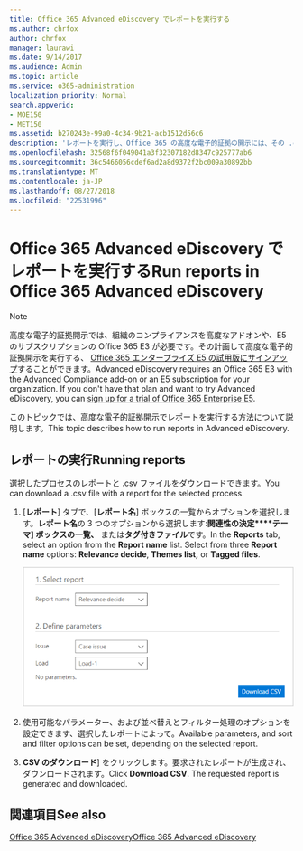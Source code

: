 ```yaml
---
title: Office 365 Advanced eDiscovery でレポートを実行する
ms.author: chrfox
author: chrfox
manager: laurawi
ms.date: 9/14/2017
ms.audience: Admin
ms.topic: article
ms.service: o365-administration
localization_priority: Normal
search.appverid:
- MOE150
- MET150
ms.assetid: b270243e-99a0-4c34-9b21-acb1512d56c6
description: 'レポートを実行し、Office 365 の高度な電子的証拠の開示には、その .csv ファイルをダウンロードする方法について説明します。  '
ms.openlocfilehash: 32568f6f049041a3f32307182d8347c925777ab6
ms.sourcegitcommit: 36c5466056cdef6ad2a8d9372f2bc009a30892bb
ms.translationtype: MT
ms.contentlocale: ja-JP
ms.lasthandoff: 08/27/2018
ms.locfileid: "22531996"
---
```

# <a name="run-reports-in-office-365-advanced-ediscovery"></a><span data-ttu-id="ce655-103">Office 365 Advanced eDiscovery でレポートを実行する</span><span class="sxs-lookup"><span data-stu-id="ce655-103">Run reports in Office 365 Advanced eDiscovery</span></span>

> [!NOTE]
> <span data-ttu-id="ce655-p101">高度な電子的証拠開示では、組織のコンプライアンスを高度なアドオンや、E5 のサブスクリプションの Office 365 E3 が必要です。その計画して高度な電子的証拠開示を実行する、 [Office 365 エンタープライズ E5 の試用版にサインアップ](https://go.microsoft.com/fwlink/p/?LinkID=698279)することができます。</span><span class="sxs-lookup"><span data-stu-id="ce655-p101">Advanced eDiscovery requires an Office 365 E3 with the Advanced Compliance add-on or an E5 subscription for your organization. If you don't have that plan and want to try Advanced eDiscovery, you can [sign up for a trial of Office 365 Enterprise E5](https://go.microsoft.com/fwlink/p/?LinkID=698279).</span></span> 
  
<span data-ttu-id="ce655-106">このトピックでは、高度な電子的証拠開示でレポートを実行する方法について説明します。</span><span class="sxs-lookup"><span data-stu-id="ce655-106">This topic describes how to run reports in Advanced eDiscovery.</span></span>
  
## <a name="running-reports"></a><span data-ttu-id="ce655-107">レポートの実行</span><span class="sxs-lookup"><span data-stu-id="ce655-107">Running reports</span></span>

<span data-ttu-id="ce655-108">選択したプロセスのレポートと .csv ファイルをダウンロードできます。</span><span class="sxs-lookup"><span data-stu-id="ce655-108">You can download a .csv file with a report for the selected process.</span></span>
  
1. <span data-ttu-id="ce655-p102">[**レポート**] タブで、[**レポート名**] ボックスの一覧からオプションを選択します。**レポート名**の 3 つのオプションから選択します:**関連性の決定****テーマ] ボックスの一覧、** または**タグ付きファイル**です。</span><span class="sxs-lookup"><span data-stu-id="ce655-p102">In the **Reports** tab, select an option from the **Report name** list. Select from three **Report name** options: **Relevance decide**, **Themes list,** or **Tagged files**.</span></span>
    
    ![電子的情報開示分析レポート](media/f16aee7a-508f-4acc-99bc-a2c8dec01312.png)
  
2. <span data-ttu-id="ce655-112">使用可能なパラメーター、および並べ替えとフィルター処理のオプションを設定できます、選択したレポートによって。</span><span class="sxs-lookup"><span data-stu-id="ce655-112">Available parameters, and sort and filter options can be set, depending on the selected report.</span></span> 
    
3. <span data-ttu-id="ce655-p103">**CSV のダウンロード**] をクリックします。要求されたレポートが生成され、ダウンロードされます。</span><span class="sxs-lookup"><span data-stu-id="ce655-p103">Click **Download CSV**. The requested report is generated and downloaded.</span></span>
    
## <a name="see-also"></a><span data-ttu-id="ce655-115">関連項目</span><span class="sxs-lookup"><span data-stu-id="ce655-115">See also</span></span>

[<span data-ttu-id="ce655-116">Office 365 Advanced eDiscovery</span><span class="sxs-lookup"><span data-stu-id="ce655-116">Office 365 Advanced eDiscovery</span></span>](office-365-advanced-ediscovery.md)

